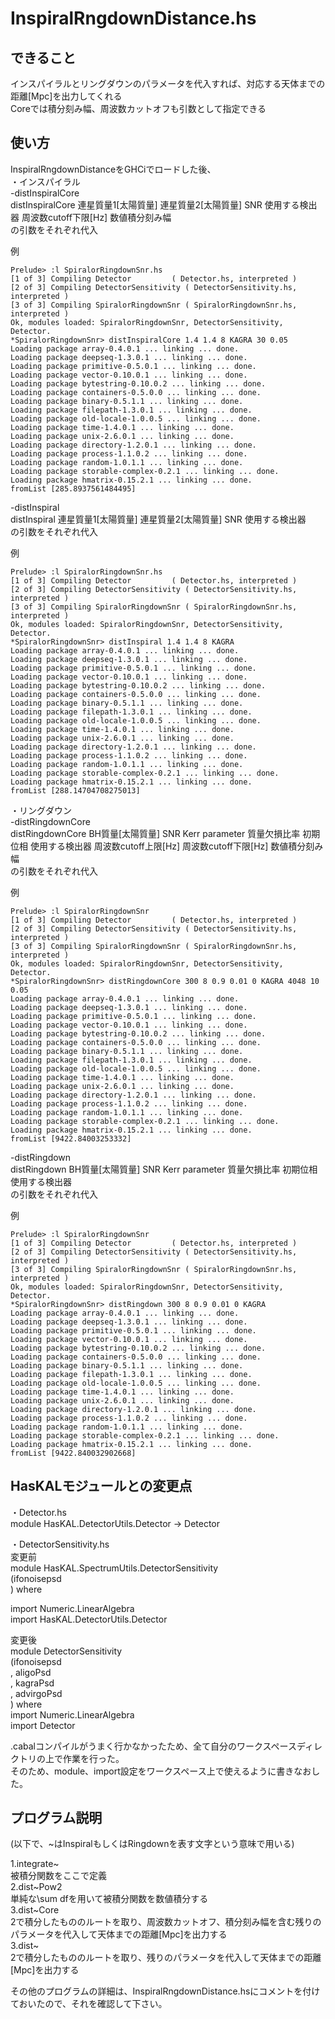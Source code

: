 InspiralRngdownDistance.hs
=================

できること  
---------
インスパイラルとリングダウンのパラメータを代入すれば、対応する天体までの距離[Mpc]を出力してくれる  
Coreでは積分刻み幅、周波数カットオフも引数として指定できる  

使い方
------
InspiralRngdownDistanceをGHCiでロードした後、  
・インスパイラル  
-distInspiralCore  
distInspiralCore 連星質量1[太陽質量] 連星質量2[太陽質量] SNR 使用する検出器 周波数cutoff下限[Hz] 数値積分刻み幅  
の引数をそれぞれ代入  

例  
```
Prelude> :l SpiralorRingdownSnr.hs
[1 of 3] Compiling Detector         ( Detector.hs, interpreted )
[2 of 3] Compiling DetectorSensitivity ( DetectorSensitivity.hs, interpreted )
[3 of 3] Compiling SpiralorRingdownSnr ( SpiralorRingdownSnr.hs, interpreted )
Ok, modules loaded: SpiralorRingdownSnr, DetectorSensitivity, Detector.
*SpiralorRingdownSnr> distInspiralCore 1.4 1.4 8 KAGRA 30 0.05
Loading package array-0.4.0.1 ... linking ... done.
Loading package deepseq-1.3.0.1 ... linking ... done.
Loading package primitive-0.5.0.1 ... linking ... done.
Loading package vector-0.10.0.1 ... linking ... done.
Loading package bytestring-0.10.0.2 ... linking ... done.
Loading package containers-0.5.0.0 ... linking ... done.
Loading package binary-0.5.1.1 ... linking ... done.
Loading package filepath-1.3.0.1 ... linking ... done.
Loading package old-locale-1.0.0.5 ... linking ... done.
Loading package time-1.4.0.1 ... linking ... done.
Loading package unix-2.6.0.1 ... linking ... done.
Loading package directory-1.2.0.1 ... linking ... done.
Loading package process-1.1.0.2 ... linking ... done.
Loading package random-1.0.1.1 ... linking ... done.
Loading package storable-complex-0.2.1 ... linking ... done.
Loading package hmatrix-0.15.2.1 ... linking ... done.
fromList [285.8937561484495]
```
-distInspiral  
distInspiral 連星質量1[太陽質量] 連星質量2[太陽質量] SNR 使用する検出器  
の引数をそれぞれ代入  

例  
```
Prelude> :l SpiralorRingdownSnr.hs
[1 of 3] Compiling Detector         ( Detector.hs, interpreted )
[2 of 3] Compiling DetectorSensitivity ( DetectorSensitivity.hs, interpreted )
[3 of 3] Compiling SpiralorRingdownSnr ( SpiralorRingdownSnr.hs, interpreted )
Ok, modules loaded: SpiralorRingdownSnr, DetectorSensitivity, Detector.
*SpiralorRingdownSnr> distInspiral 1.4 1.4 8 KAGRA
Loading package array-0.4.0.1 ... linking ... done.
Loading package deepseq-1.3.0.1 ... linking ... done.
Loading package primitive-0.5.0.1 ... linking ... done.
Loading package vector-0.10.0.1 ... linking ... done.
Loading package bytestring-0.10.0.2 ... linking ... done.
Loading package containers-0.5.0.0 ... linking ... done.
Loading package binary-0.5.1.1 ... linking ... done.
Loading package filepath-1.3.0.1 ... linking ... done.
Loading package old-locale-1.0.0.5 ... linking ... done.
Loading package time-1.4.0.1 ... linking ... done.
Loading package unix-2.6.0.1 ... linking ... done.
Loading package directory-1.2.0.1 ... linking ... done.
Loading package process-1.1.0.2 ... linking ... done.
Loading package random-1.0.1.1 ... linking ... done.
Loading package storable-complex-0.2.1 ... linking ... done.
Loading package hmatrix-0.15.2.1 ... linking ... done.
fromList [288.14704708275013]
```

・リングダウン  
-distRingdownCore  
distRingdownCore BH質量[太陽質量] SNR Kerr parameter 質量欠損比率 初期位相 使用する検出器 周波数cutoff上限[Hz] 周波数cutoff下限[Hz] 数値積分刻み幅  
の引数をそれぞれ代入  

例  
```
Prelude> :l SpiralorRingdownSnr
[1 of 3] Compiling Detector         ( Detector.hs, interpreted )
[2 of 3] Compiling DetectorSensitivity ( DetectorSensitivity.hs, interpreted )
[3 of 3] Compiling SpiralorRingdownSnr ( SpiralorRingdownSnr.hs, interpreted )
Ok, modules loaded: SpiralorRingdownSnr, DetectorSensitivity, Detector.
*SpiralorRingdownSnr> distRingdownCore 300 8 0.9 0.01 0 KAGRA 4048 10 0.05
Loading package array-0.4.0.1 ... linking ... done.
Loading package deepseq-1.3.0.1 ... linking ... done.
Loading package primitive-0.5.0.1 ... linking ... done.
Loading package vector-0.10.0.1 ... linking ... done.
Loading package bytestring-0.10.0.2 ... linking ... done.
Loading package containers-0.5.0.0 ... linking ... done.
Loading package binary-0.5.1.1 ... linking ... done.
Loading package filepath-1.3.0.1 ... linking ... done.
Loading package old-locale-1.0.0.5 ... linking ... done.
Loading package time-1.4.0.1 ... linking ... done.
Loading package unix-2.6.0.1 ... linking ... done.
Loading package directory-1.2.0.1 ... linking ... done.
Loading package process-1.1.0.2 ... linking ... done.
Loading package random-1.0.1.1 ... linking ... done.
Loading package storable-complex-0.2.1 ... linking ... done.
Loading package hmatrix-0.15.2.1 ... linking ... done.
fromList [9422.84003253332]
```

-distRingdown  
distRingdown BH質量[太陽質量] SNR Kerr parameter 質量欠損比率 初期位相 使用する検出器  
の引数をそれぞれ代入  

例  
```
Prelude> :l SpiralorRingdownSnr
[1 of 3] Compiling Detector         ( Detector.hs, interpreted )
[2 of 3] Compiling DetectorSensitivity ( DetectorSensitivity.hs, interpreted )
[3 of 3] Compiling SpiralorRingdownSnr ( SpiralorRingdownSnr.hs, interpreted )
Ok, modules loaded: SpiralorRingdownSnr, DetectorSensitivity, Detector.
*SpiralorRingdownSnr> distRingdown 300 8 0.9 0.01 0 KAGRA
Loading package array-0.4.0.1 ... linking ... done.
Loading package deepseq-1.3.0.1 ... linking ... done.
Loading package primitive-0.5.0.1 ... linking ... done.
Loading package vector-0.10.0.1 ... linking ... done.
Loading package bytestring-0.10.0.2 ... linking ... done.
Loading package containers-0.5.0.0 ... linking ... done.
Loading package binary-0.5.1.1 ... linking ... done.
Loading package filepath-1.3.0.1 ... linking ... done.
Loading package old-locale-1.0.0.5 ... linking ... done.
Loading package time-1.4.0.1 ... linking ... done.
Loading package unix-2.6.0.1 ... linking ... done.
Loading package directory-1.2.0.1 ... linking ... done.
Loading package process-1.1.0.2 ... linking ... done.
Loading package random-1.0.1.1 ... linking ... done.
Loading package storable-complex-0.2.1 ... linking ... done.
Loading package hmatrix-0.15.2.1 ... linking ... done.
fromList [9422.840032902668]
```

HasKALモジュールとの変更点
--------------------------
・Detector.hs  
module HasKAL.DetectorUtils.Detector -> Detector  
  
・DetectorSensitivity.hs  
変更前  
module HasKAL.SpectrumUtils.DetectorSensitivity  
  (ifonoisepsd  
  ) where  
  
import Numeric.LinearAlgebra  
import HasKAL.DetectorUtils.Detector  
  
変更後  
module DetectorSensitivity  
       (ifonoisepsd  
       , aligoPsd  
       , kagraPsd  
       , advirgoPsd  
       ) where  
import Numeric.LinearAlgebra  
import Detector  
  
.cabalコンパイルがうまく行かなかったため、全て自分のワークスペースディレクトリの上で作業を行った。  
そのため、module、import設定をワークスペース上で使えるように書きなおした。  
  
プログラム説明  
--------------
(以下で、~はInspiralもしくはRingdownを表す文字という意味で用いる)  
  
1.integrate~  
被積分関数をここで定義  
2.dist~Pow2  
単純な\sum dfを用いて被積分関数を数値積分する  
3.dist~Core  
2で積分したもののルートを取り、周波数カットオフ、積分刻み幅を含む残りのパラメータを代入して天体までの距離[Mpc]を出力する  
3.dist~  
2で積分したもののルートを取り、残りのパラメータを代入して天体までの距離[Mpc]を出力する  
  
その他のプログラムの詳細は、InspiralRngdownDistance.hsにコメントを付けておいたので、それを確認して下さい。  
